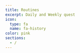 ```yaml
---
title: Routines
excerpt: Daily and Weekly quest
icon:
  type: fa
  name: fa-history
color: pink
sections:
  - /
---
```

